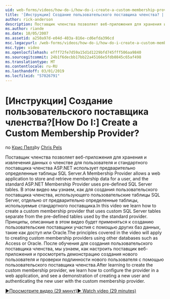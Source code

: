 ```yaml
---
uid: web-forms/videos/how-do-i/how-do-i-create-a-custom-membership-provider
title: '[Инструкции] Создание пользовательского поставщика членства? | Документы Майкрософт'
author: rick-anderson
description: Поставщик членства позволяет веб-приложения для хранения и извлечения данных о членстве для пользователя и предварительно определить стандартный использует поставщик членства ASP.NET...
ms.author: riande
ms.date: 10/05/2007
ms.assetid: a250a97d-e04d-403a-816e-cd6efda396cd
msc.legacyurl: /web-forms/videos/how-do-i/how-do-i-create-a-custom-membership-provider
msc.type: video
ms.openlocfilehash: efff72fe7d59a15d1d1229bfd745fff506aa9840
ms.sourcegitcommit: 24b1f6decbb17bb22a45166e5fdb0845c65af498
ms.translationtype: MT
ms.contentlocale: ru-RU
ms.lasthandoff: 03/01/2019
ms.locfileid: "57026791"
---
```

<a name="how-do-i-create-a-custom-membership-provider"></a><span data-ttu-id="c40e7-104">[Инструкции] Создание пользовательского поставщика членства?</span><span class="sxs-lookup"><span data-stu-id="c40e7-104">[How Do I:] Create a Custom Membership Provider?</span></span>
====================
<span data-ttu-id="c40e7-105">по [Крис Пелз](https://twitter.com/chrispels)</span><span class="sxs-lookup"><span data-stu-id="c40e7-105">by [Chris Pels](https://twitter.com/chrispels)</span></span>

<span data-ttu-id="c40e7-106">Поставщик членства позволяет веб-приложения для хранения и извлечения данных о членстве для пользователя и стандартного поставщика членства ASP.NET использует предварительно определенные таблицы SQL Server.</span><span class="sxs-lookup"><span data-stu-id="c40e7-106">A Membership Provider allows a web application to store and retrieve membership data for a user, and the standard ASP.NET Membership Provider uses pre-defined SQL Server tables.</span></span> <span data-ttu-id="c40e7-107">В этом видео мы узнаем, как для создания пользовательского поставщика членства, использующего пользовательские таблицы SQL Server, отдельно от предварительно определенные таблицы, используемые стандартного поставщика.</span><span class="sxs-lookup"><span data-stu-id="c40e7-107">In this video we learn how to create a custom membership provider that uses custom SQL Server tables separate from the pre-defined tables used by the standard provider.</span></span> <span data-ttu-id="c40e7-108">Принципы, описанные в этом видео будет применяться к созданию пользовательские поставщики участия с помощью других баз данных, такие как доступ или Oracle.</span><span class="sxs-lookup"><span data-stu-id="c40e7-108">The principles covered in the video will apply to creating custom membership providers using other databases such as Access or Oracle.</span></span> <span data-ttu-id="c40e7-109">После обучения для создания пользовательского поставщика членства, мы узнаем, как настроить поставщик веб-приложения и просмотреть демонстрацию создания нового пользователя и проверки подлинности нового пользователя с помощью пользовательского поставщика членства.</span><span class="sxs-lookup"><span data-stu-id="c40e7-109">After learning to create the custom membership provider, we learn how to configure the provider in a web application, and see a demonstration of creating a new user and authenticating the new user with the custom membership provider.</span></span>

[<span data-ttu-id="c40e7-110">&#9654;Просмотрите видео (29 минут)</span><span class="sxs-lookup"><span data-stu-id="c40e7-110">&#9654; Watch video (29 minutes)</span></span>](https://channel9.msdn.com/Blogs/ASP-NET-Site-Videos/how-do-i-create-a-custom-membership-provider)
